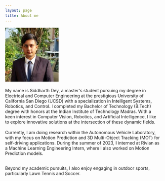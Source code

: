 ```yaml
---
layout: page
title: About me
---
```

![casual_photo](/assets/LinkedIn_cropped_4.jpg) <br /> <br />
My name is Siddharth Dey, a master's student pursuing my degree in Electrical and Computer Engineering at the prestigious University of California San Diego (UCSD) with a specialization in Intelligent Systems, Robotics, and Control. I completed my Bachelor of Technology (B.Tech) degree with honors at the Indian Institute of Technology Madras. With a keen interest in Computer Vision, Robotics, and Artificial Intelligence, I like to explore innovative solutions at the intersection of these dynamic fields. 
<br /> <br />
Currently, I am doing research within the Autonomous Vehicle Laboratory, with my focus on Motion Prediction and 3D Multi-Object Tracking (MOT) for self-driving applications. During the summer of 2023, I interned at Rivian as a Machine Learning Engineering Intern, where I also worked on Motion Prediction models. 
<br /> <br />
<!-- Besides academics, I enjoy playing outdoor sports including Lawn Tennis and Soccer. -->
Beyond my academic pursuits, I also enjoy engaging in outdoor sports, particularly Lawn Tennis and Soccer.
     <!-- I completed my Bachelor of Technology (B.Tech) degree with honors at the Indian Institute of Technology Madras. During my Undergraduate, I worked at Toyota Connected India (TCIN) as a Computer Vision Intern. In addition to my corporate experiences, I actively contributed to Team Avishkar Hyperloop, where my responsibilities included the design and control of the Active Levitation mechanism and Semi-Active Suspension for the prototype hyperloop pod. -->
